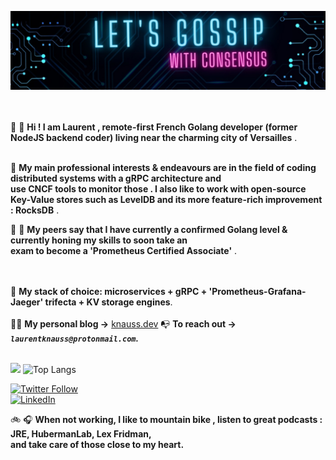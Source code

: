 ![banner](./image.jpeg)
<br>  
&nbsp;

 👋 👋  **Hi !   I am Laurent , remote-first French Golang developer (former NodeJS backend coder) living near the charming city of Versailles** . <br>
 <br>
  
 👀 **My main professional interests & endeavours are in the field of  coding distributed systems with a gRPC architecture and** <br>
  **use CNCF tools to monitor those . I also like to work with open-source  Key-Value stores such as LevelDB and its more feature-rich improvement : RocksDB** . 
 <br>
 

👨 👩 **My peers say that I have  currently a confirmed Golang level & currently honing my skills to soon take an  
exam to become a  'Prometheus Certified Associate'** .
<br>
&nbsp;

&nbsp;  
🌱 **My stack of choice: microservices + gRPC + 'Prometheus-Grafana-Jaeger' trifecta + KV storage engines**.   <br>
&nbsp;  
✍🏻 **My personal blog  ->**  [knauss.dev](https://knauss.dev)    📭  **To reach out   ->**   ***`laurentknauss@protonmail.com`.*** <br>&nbsp;  

![](https://github-readme-stats.vercel.app/api?username=laurentknauss&show_icons=true)    ![Top Langs](https://github-readme-stats.vercel.app/api/top-langs/?username=laurentknauss&theme=light)
&nbsp;


[![Twitter Follow](https://img.shields.io/twitter/follow/laurentknauss?color=1DA1F2&logo=twitter&style=for-the-badge)](https://twitter.com/laurentknauss)          
[![LinkedIn](https://img.shields.io/badge/LinkedIn-0077B5?style=for-the-badge&logo=linkedin&logoColor=white)](https://www.linkedin.com/in/laurent-knauss/)
&nbsp;



🚲 🎧 **When not working, I like to mountain bike , listen to great podcasts : JRE, HubermanLab, Lex Fridman,  
and take care of those close to my heart.**  
&nbsp;
&nbsp;

